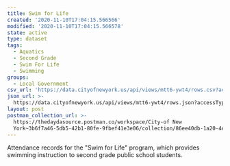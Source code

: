 ```yaml
---
title: Swim for Life
created: '2020-11-10T17:04:15.566566'
modified: '2020-11-10T17:04:15.566578'
state: active
type: dataset
tags:
  - Aquatics
  - Second Grade
  - Swim For Life
  - Swimming
groups:
  - Local Government
csv_url: 'https://data.cityofnewyork.us/api/views/mtt6-ywt4/rows.csv?accessType=DOWNLOAD'
json_url: >-
  https://data.cityofnewyork.us/api/views/mtt6-ywt4/rows.json?accessType=DOWNLOAD
layout: post
postman_collection_url: >-
  https://thedaydasource.postman.co/workspace/City-of New
  York~3b6f7a46-5db5-42b1-80fe-9fbef41e3e06/collection/86ee40db-1a20-4e59-ad54-c40636190ca2
---
```

Attendance records for the "Swim for Life" program, which provides swimming instruction to second grade public school students.
